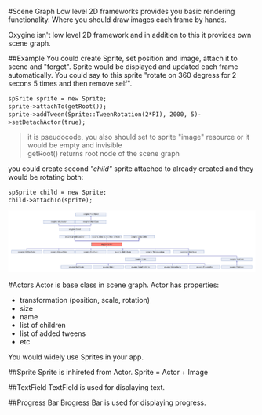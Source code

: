 #Scene Graph
Low level 2D frameworks provides you basic rendering functionality. Where you should draw images each frame by hands.
 
Oxygine isn't low level 2D framework and in addition to this it provides own scene graph.

##Example
You could create Sprite, set position and image, attach it to scene and "forget". Sprite would be displayed and updated each frame automatically. You could say to this sprite "rotate on 360 degress for 2 secons 5 times and then remove self".

	spSrite sprite = new Sprite;
	sprite->attachTo(getRoot()); 
	sprite->addTween(Sprite::TweenRotation(2*PI), 2000, 5)->setDetachActor(true);

> it is pseudocode, you also should set to sprite "image" resource or it would be empty and invisible  
> getRoot() returns root node of the scene graph

you could create second *"child"* sprite attached to already created and they would be rotating both:

	spSprite child = new Sprite;
	child->attachTo(sprite);

   
 
 
![Actor inheritance](img/actor.gif)
 
 
#Actors
Actor is base class in scene graph. 
Actor has properties:

- transformation (position, scale, rotation)
- size
- name
- list of children
- list of added tweens 
- etc


You would widely use Sprites in your app.

##Sprite
Sprite is inhireted from Actor. Sprite = Actor + Image 

##TextField
TextField is used for displaying text.

##Progress Bar
Brogress Bar is used for displaying progress.


